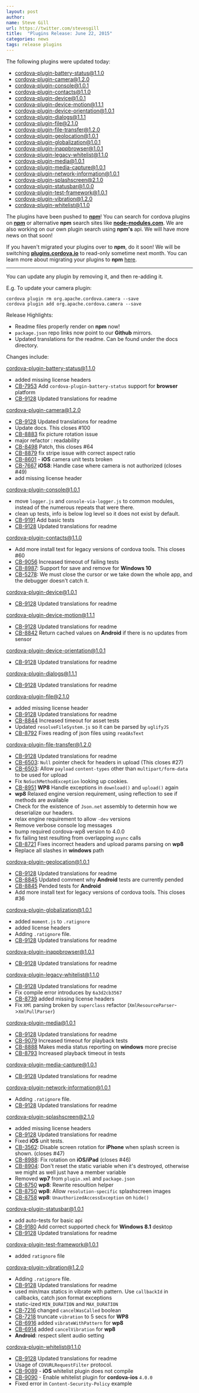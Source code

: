 ```yaml
---
layout: post
author:
name: Steve Gill
url: https://twitter.com/stevesgill
title:  "Plugins Release: June 22, 2015"
categories: news
tags: release plugins
---
```

The following plugins were updated today:

* cordova-plugin-battery-status@1.1.0
* cordova-plugin-camera@1.2.0
* cordova-plugin-console@1.0.1
* cordova-plugin-contacts@1.1.0
* cordova-plugin-device@1.0.1
* cordova-plugin-device-motion@1.1.1
* cordova-plugin-device-orientation@1.0.1
* cordova-plugin-dialogs@1.1.1
* cordova-plugin-file@2.1.0
* cordova-plugin-file-transfer@1.2.0
* cordova-plugin-geolocation@1.0.1
* cordova-plugin-globalization@1.0.1
* cordova-plugin-inappbrowser@1.0.1
* cordova-plugin-legacy-whitelist@1.1.0
* cordova-plugin-media@1.0.1
* cordova-plugin-media-capture@1.0.1
* cordova-plugin-network-information@1.0.1
* cordova-plugin-splashscreen@2.1.0
* cordova-plugin-statusbar@1.0.0
* cordova-plugin-test-framework@1.0.1
* cordova-plugin-vibration@1.2.0
* cordova-plugin-whitelist@1.1.0

The plugins have been pushed to [**npm**](https://www.npmjs.com/)! You can search for cordova plugins on [**npm**](https://www.npmjs.com/search?q=ecosystem%3Acordova) or alternative **npm** search sites like [**node-modules.com**](http://node-modules.com/search?q=ecosystem%3Acordova). We are also working on our own plugin search using **npm's** api. We will have more news on that soon!

If you haven't migrated your plugins over to **npm**, do it soon! We will be switching [**plugins.cordova.io**](http://plugins.cordova.io/) to read-only sometime next month. You can learn more about migrating your plugins to **npm** [here](http://cordova.apache.org/announcements/2015/04/21/plugins-release-and-move-to-npm.html).

----
You can update any plugin by removing it, and then re-adding it.

 E.g. To update your camera plugin:

    cordova plugin rm org.apache.cordova.camera --save
    cordova plugin add org.apache.cordova.camera --save

Release Highlights:
* Readme files properly render on **npm** now!
* `package.json` repo links now point to our **Github** mirrors.
* Updated translations for the readme. Can be found under the docs directory.

Changes include:
<!--more-->

cordova-plugin-battery-status@1.1.0

* added missing license headers
* [CB-7953](https://issues.apache.org/jira/browse/CB-7953) Add `cordova-plugin-battery-status` support for **browser** platform
* [CB-9128](https://issues.apache.org/jira/browse/CB-9128) Updated translations for readme

cordova-plugin-camera@1.2.0

* [CB-9128](https://issues.apache.org/jira/browse/CB-9128) Updated translations for readme
* Update docs. This closes #100
* [CB-8883](https://issues.apache.org/jira/browse/CB-8883) fix picture rotation issue
* major refactor : readability
* [CB-8498](https://issues.apache.org/jira/browse/CB-8498) Patch, this closes #64
* [CB-8879](https://issues.apache.org/jira/browse/CB-8879) fix stripe issue with correct aspect ratio
* [CB-8601](https://issues.apache.org/jira/browse/CB-8601) - **iOS** camera unit tests broken
* [CB-7667](https://issues.apache.org/jira/browse/CB-7667) **iOS8**: Handle case where camera is not authorized (closes #49)
* add missing license header

cordova-plugin-console@1.0.1

* move `logger.js` and `console-via-logger.js` to common modules, instead of the numerous repeats that were there.
* clean up tests, info is below log level so it does not exist by default.
* [CB-9191](https://issues.apache.org/jira/browse/CB-9191) Add basic tests
* [CB-9128](https://issues.apache.org/jira/browse/CB-9128) Updated translations for readme

cordova-plugin-contacts@1.1.0

* Add more install text for legacy versions of cordova tools. This closes #60
* [CB-9056](https://issues.apache.org/jira/browse/CB-9056) Increased timeout of failing tests
* [CB-8987](https://issues.apache.org/jira/browse/CB-8987): Support for save and remove for **Windows 10**
* [CB-5278](https://issues.apache.org/jira/browse/CB-5278): We must close the cursor or we take down the whole app, and the debugger doesn't catch it.

cordova-plugin-device@1.0.1

* [CB-9128](https://issues.apache.org/jira/browse/CB-9128) Updated translations for readme

cordova-plugin-device-motion@1.1.1

* [CB-9128](https://issues.apache.org/jira/browse/CB-9128) Updated translations for readme
* [CB-8842](https://issues.apache.org/jira/browse/CB-8842) Return cached values on **Android** if there is no updates from sensor

cordova-plugin-device-orientation@1.0.1

* [CB-9128](https://issues.apache.org/jira/browse/CB-9128) Updated translations for readme

cordova-plugin-dialogs@1.1.1

* [CB-9128](https://issues.apache.org/jira/browse/CB-9128) Updated translations for readme

cordova-plugin-file@2.1.0

* added missing license header
* [CB-9128](https://issues.apache.org/jira/browse/CB-9128) Updated translations for readme
* [CB-8844](https://issues.apache.org/jira/browse/CB-8844) Increased timeout for asset tests
* Updated `resolveFileSystem.js` so it can be parsed by `uglifyJS`
* [CB-8792](https://issues.apache.org/jira/browse/CB-8792) Fixes reading of json files using `readAsText`

cordova-plugin-file-transfer@1.2.0

* [CB-9128](https://issues.apache.org/jira/browse/CB-9128) Updated translations for readme
* [CB-6503](https://issues.apache.org/jira/browse/CB-6503): `Null` pointer check for headers in upload (This closes #27)
* [CB-6503](https://issues.apache.org/jira/browse/CB-6503): Allow `payload` `content-types` other than `multipart/form-data` to be used for upload
* Fix `NoSuchMethodException` looking up cookies.
* [CB-8951](https://issues.apache.org/jira/browse/CB-8951) **WP8** Handle exceptions in `download()` and `upload()` again
* **wp8** Relaxed engine version requirement, using reflection to see if methods are available
* Check for the existence of `Json.net` assembly to determin how we deserialize our headers.
* relax engine requirement to allow `-dev` versions
* Remove verbose console log messages
* bump required cordova-wp8 version to 4.0.0
* fix failing test resulting from overlapping `async` calls
* [CB-8721](https://issues.apache.org/jira/browse/CB-8721) Fixes incorrect headers and upload params parsing on **wp8**
* Replace all slashes in **windows** path

cordova-plugin-geolocation@1.0.1

* [CB-9128](https://issues.apache.org/jira/browse/CB-9128) Updated translations for readme
* [CB-8845](https://issues.apache.org/jira/browse/CB-8845) Updated comment why **Android** tests are currently pended
* [CB-8845](https://issues.apache.org/jira/browse/CB-8845) Pended tests for **Android**
* Add more install text for legacy versions of cordova tools. This closes #36

cordova-plugin-globalization@1.0.1

* added `moment.js` to `.ratignore`
* added license headers
* Adding `.ratignore` file.
* [CB-9128](https://issues.apache.org/jira/browse/CB-9128) Updated translations for readme

cordova-plugin-inappbrowser@1.0.1

* [CB-9128](https://issues.apache.org/jira/browse/CB-9128) Updated translations for readme

cordova-plugin-legacy-whitelist@1.1.0

* [CB-9128](https://issues.apache.org/jira/browse/CB-9128) Updated translations for readme
* Fix compile error introduces by `6a3d2cb3567`
* [CB-8739](https://issues.apache.org/jira/browse/CB-8739) added missing license headers
* Fix `XMl` parsing broken by `superclass` refactor (`XmlResourceParser`->`XmlPullParser`)

cordova-plugin-media@1.0.1

* [CB-9128](https://issues.apache.org/jira/browse/CB-9128) Updated translations for readme
* [CB-9079](https://issues.apache.org/jira/browse/CB-9079) Increased timeout for playback tests
* [CB-8888](https://issues.apache.org/jira/browse/CB-8888) Makes media status reporting on **windows** more precise
* [CB-8793](https://issues.apache.org/jira/browse/CB-8793) Increased playback timeout in tests

cordova-plugin-media-capture@1.0.1

* [CB-9128](https://issues.apache.org/jira/browse/CB-9128) Updated translations for readme

cordova-plugin-network-information@1.0.1

* Adding `.ratignore` file.
* [CB-9128](https://issues.apache.org/jira/browse/CB-9128) Updated translations for readme

cordova-plugin-splashscreen@2.1.0

* added missing license headers
* [CB-9128](https://issues.apache.org/jira/browse/CB-9128) Updated translations for readme
* Fixed **iOS** unit tests.
* [CB-3562](https://issues.apache.org/jira/browse/CB-3562): Disable screen rotation for **iPhone** when splash screen is shown. (closes #47)
* [CB-8988](https://issues.apache.org/jira/browse/CB-8988): Fix rotation on **iOS/iPad** (closes #46)
* [CB-8904](https://issues.apache.org/jira/browse/CB-8904): Don't reset the static variable when it's destroyed, otherwise we might as well just have a member variable
* Removed **wp7** from `plugin.xml` and `package.json`
* [CB-8750](https://issues.apache.org/jira/browse/CB-8750) **wp8**: Rewrite resoultion helper
* [CB-8750](https://issues.apache.org/jira/browse/CB-8750) **wp8**: Allow `resolution-specific` splashscreen images
* [CB-8758](https://issues.apache.org/jira/browse/CB-8758) **wp8**: `UnauthorizedAccessException` on `hide()`

cordova-plugin-statusbar@1.0.1

* add auto-tests for basic api
* [CB-9180](https://issues.apache.org/jira/browse/CB-9180) Add correct supported check for **Windows 8.1** desktop
* [CB-9128](https://issues.apache.org/jira/browse/CB-9128) Updated translations for readme

cordova-plugin-test-framework@1.0.1

* added `ratignore` file

cordova-plugin-vibration@1.2.0

* Adding `.ratignore` file.
* [CB-9128](https://issues.apache.org/jira/browse/CB-9128) Updated translations for readme
* used min/max statics in vibrate with pattern. Use `callbackId` in callbacks, catch json format exceptions
* static-ized `MIN_DURATION` and `MAX_DURATION`
* [CB-7216](https://issues.apache.org/jira/browse/CB-7216) changed `cancelWasCalled` boolean
* [CB-7218](https://issues.apache.org/jira/browse/CB-7218) truncate `vibration` to 5 secs for **WP8**
* [CB-6916](https://issues.apache.org/jira/browse/CB-6916) added `vibrateWithPattern` for **wp8**
* [CB-6914](https://issues.apache.org/jira/browse/CB-6914) added `cancelVibration` for **wp8**
* **Android**: respect silent audio setting

cordova-plugin-whitelist@1.1.0

* [CB-9128](https://issues.apache.org/jira/browse/CB-9128) Updated translations for readme
* Usage of `CDVURLRequestFilter` protocol.
* [CB-9089](https://issues.apache.org/jira/browse/CB-9089) - **iOS** whitelist plugin does not compile
* [CB-9090](https://issues.apache.org/jira/browse/CB-9090) - Enable whitelist plugin for **cordova-ios** `4.0.0`
* Fixed error in `Content-Security-Policy` example

